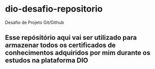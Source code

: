 # dio-desafio-repositorio
Desafio de Projeto Git/Github
## Esse repósitório aqui vai ser utilizado para armazenar todos os certificados de conhecimentos adquiridos por mim durante os estudos na plataforma DIO
